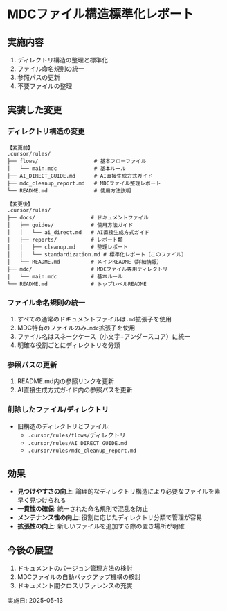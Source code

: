 # MDCファイル構造標準化レポート

## 実施内容
1. ディレクトリ構造の整理と標準化
2. ファイル命名規則の統一
3. 参照パスの更新
4. 不要ファイルの整理

## 実装した変更

### ディレクトリ構造の変更
```
【変更前】
.cursor/rules/
├── flows/                  # 基本フローファイル
│   └── main.mdc            # 基本ルール
├── AI_DIRECT_GUIDE.md      # AI直接生成方式ガイド
├── mdc_cleanup_report.md   # MDCファイル整理レポート
└── README.md               # 使用方法説明
```

```
【変更後】
.cursor/rules/
├── docs/                  # ドキュメントファイル
│   ├── guides/            # 使用方法ガイド
│   │   └── ai_direct.md   # AI直接生成方式ガイド
│   ├── reports/           # レポート類
│   │   ├── cleanup.md     # 整理レポート
│   │   └── standardization.md # 標準化レポート（このファイル）
│   └── README.md          # メインREADME（詳細情報）
├── mdc/                   # MDCファイル専用ディレクトリ
│   └── main.mdc           # 基本ルール
└── README.md              # トップレベルREADME
```

### ファイル命名規則の統一
1. すべての通常のドキュメントファイルは`.md`拡張子を使用
2. MDC特有のファイルのみ`.mdc`拡張子を使用
3. ファイル名はスネークケース（小文字+アンダースコア）に統一
4. 明確な役割ごとにディレクトリを分類

### 参照パスの更新
1. README.md内の参照リンクを更新
2. AI直接生成方式ガイド内の参照パスを更新

### 削除したファイル/ディレクトリ
- 旧構造のディレクトリとファイル:
  - `.cursor/rules/flows/`ディレクトリ
  - `.cursor/rules/AI_DIRECT_GUIDE.md`
  - `.cursor/rules/mdc_cleanup_report.md`

## 効果
- **見つけやすさの向上**: 論理的なディレクトリ構造により必要なファイルを素早く見つけられる
- **一貫性の確保**: 統一された命名規則で混乱を防止
- **メンテナンス性の向上**: 役割に応じたディレクトリ分類で管理が容易
- **拡張性の向上**: 新しいファイルを追加する際の置き場所が明確

## 今後の展望
1. ドキュメントのバージョン管理方法の検討
2. MDCファイルの自動バックアップ機構の検討
3. ドキュメント間クロスリファレンスの充実

実施日: 2025-05-13 